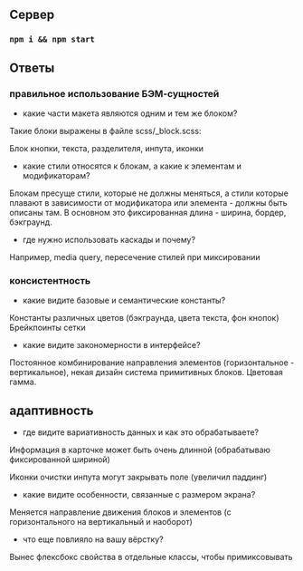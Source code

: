 ## Сервер

### ```npm i && npm start```

## Ответы

### правильное использование БЭМ-сущностей

- какие части макета являются одним и тем же блоком?

Такие блоки выражены в файле scss/_block.scss:

Блок кнопки, текста, разделителя, инпута, иконки


- какие стили относятся к блокам, а какие к элементам и модификаторам?

Блокам пресуще стили, которые не должны меняться, а стили которые плавают в зависимости от модификатора или элемента - должны быть описаны там. В основном это фиксированная длина - ширина, бордер, бэкграунд.

- где нужно использовать каскады и почему?

Например, media query, пересечение стилей при миксировании


### консистентность

- какие видите базовые и семантические константы?

Константы различных цветов (бэкграунда, цвета текста, фон кнопок)
Брейкпоинты сетки

- какие видите закономерности в интерфейсе?

Постоянное комбинирование направления элементов (горизонтальное - вертикальное), некая дизайн система примитивных блоков. Цветовая гамма.

## адаптивность

- где видите вариативность данных и как это обрабатываете?

Информация в карточке может быть очень длинной (обрабатываю фиксированной шириной)

Иконки очистки инпута могут закрывать поле (увеличил паддинг)

- какие видите особенности, связанные с размером экрана?

Меняется направление движения блоков и элементов (с горизонтального на вертикальный и наоборот)

- что еще повлияло на вашу вёрстку?

Вынес флексбокс свойства в отдельные классы, чтобы примиксовывать